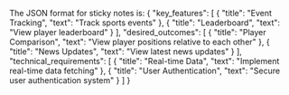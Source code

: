 The JSON format for sticky notes is:
{
    "key_features": [
        {
            "title": "Event Tracking",
            "text": "Track sports events"
        },
        {
            "title": "Leaderboard",
            "text": "View player leaderboard"
        }
    ],
    "desired_outcomes": [
        {
            "title": "Player Comparison",
            "text": "View player positions relative to each other"
        },
        {
            "title": "News Updates",
            "text": "View latest news updates"
        }
    ],
    "technical_requirements": [
        {
            "title": "Real-time Data",
            "text": "Implement real-time data fetching"
        },
        {
            "title": "User Authentication",
            "text": "Secure user authentication system"
        }
    ]
}
